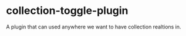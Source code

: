 # collection-toggle-plugin

A plugin that can used anywhere we want to have collection realtions in.
